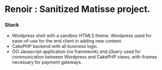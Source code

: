 # Renoir : Sanitized Matisse project.

### Stack

* Wordpress shell with a sandbox HTML5 theme.  Wordpress used for ease-of-use for the end client in adding new content.
* CakePHP backend with all business logic.
* OO Javascript application (no framework) and jQuery used for communication between Wordpress and CakePHP views, with iframes necessary for payment gateways.

